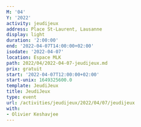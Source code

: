 ```yaml
---
M: '04'
Y: '2022'
activity: jeudijeux
address: Place St-Laurent, Lausanne
display: light
duration: '2:00:00'
end: '2022-04-07T14:00:00+02:00'
isodate: '2022-04-07'
location: Espace MLK
path: 2022/04/2022-04-07-jeudijeux.md
prix: gratuit
start: '2022-04-07T12:00:00+02:00'
start-unix: 1649325600.0
template: JeudiJeux
title: JeudiJeux
type: event
url: /activities/jeudijeux/2022/04/07/jeudijeux
with:
- Olivier Keshavjee
---
```

